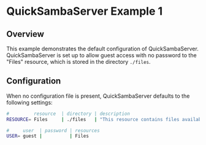 # QuickSambaServer Example 1

## Overview

This example demonstrates the default configuration of QuickSambaServer. QuickSambaServer is set up to allow guest access with no password to the "Files" resource, which is stored in the directory `./files`.

## Configuration

When no configuration file is present, QuickSambaServer defaults to the following settings:

```bash
#         resource  | directory | description
RESOURCE= Files     | ./files   | "This resource contains files available to all users"

#     user  | password | resources
USER= guest |          | Files
```
